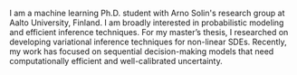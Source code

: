 I am a machine learning Ph.D. student with Arno Solin's research group at Aalto University, Finland. I am broadly interested in probabilistic modeling and efficient inference techniques. For my master’s thesis, I researched on developing variational inference techniques for non-linear SDEs. Recently, my work has focused on sequential decision-making models that need computationally efficient and well-calibrated uncertainty. 
